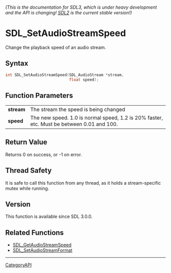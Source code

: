 ###### (This is the documentation for SDL3, which is under heavy development and the API is changing! [SDL2](https://wiki.libsdl.org/SDL2/) is the current stable version!)
# SDL_SetAudioStreamSpeed

Change the playback speed of an audio stream.

## Syntax

```c
int SDL_SetAudioStreamSpeed(SDL_AudioStream *stream,
                            float speed);

```

## Function Parameters

|                |                                                                                           |
| -------------- | ----------------------------------------------------------------------------------------- |
| **stream**     | The stream the speed is being changed                                                     |
| **speed**      | The new speed. 1.0 is normal speed, 1.2 is 20% faster, etc. Must be between 0.01 and 100. |

## Return Value

Returns 0 on success, or -1 on error.

## Thread Safety

It is safe to call this function from any thread, as it holds a
stream-specific mutex while running.

## Version

This function is available since SDL 3.0.0.

## Related Functions

* [SDL_GetAudioStreamSpeed](SDL_GetAudioStreamSpeed)
* [SDL_SetAudioStreamFormat](SDL_SetAudioStreamFormat)

----
[CategoryAPI](CategoryAPI)

